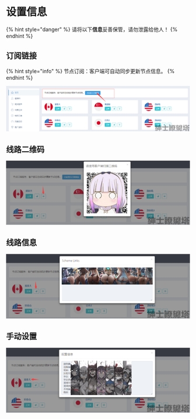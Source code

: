 # 设置信息

{% hint style="danger" %}
请将以下**信息**妥善保管，请勿泄露给他人！
{% endhint %}

## 订阅链接

{% hint style="info" %}
节点订阅：客户端可自动同步更新节点信息。
{% endhint %}

![](../.gitbook/assets/sublink%20%282%29.png)

## 线路二维码

![](../.gitbook/assets/qrcode.png)

## 线路信息

![](../.gitbook/assets/link.png)

## 手动设置

![](../.gitbook/assets/setting.png)

